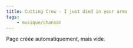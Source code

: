 ```yaml
---
title: Cutting Crew - I just died in your arms
tags:
    - musique/chanson
---
```


Page créée automatiquement, mais vide.
